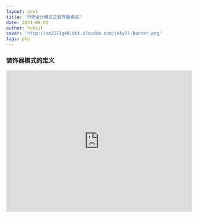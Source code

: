 ```yaml
---
layout: post
title: 'PHP设计模式之装饰器模式'
date: 2021-09-05
author: hohxil
cover: 'http://on2171g4d.bkt.clouddn.com/jekyll-banner.png'
tags: php
---
```




### 装饰器模式的定义





<iframe type="text/html" width="100%" height="385" src="http://www.youtube.com/embed/gfmjMWjn-Xg" frameborder="0"></iframe>